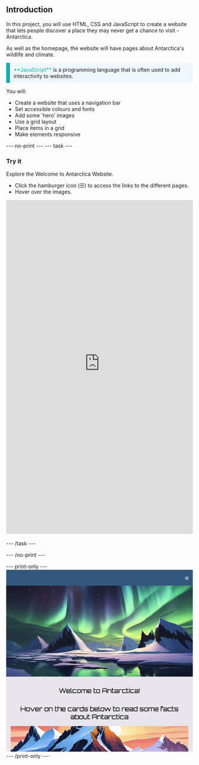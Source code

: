 ## Introduction

In this project, you will use HTML, CSS and JavaScript to create a website that lets people discover a place they may never get a chance to visit - Antarctica. 

As well as the homepage, the website will have pages about Antarctica's wildlife and climate. 

<p style="border-left: solid; border-width:10px; border-color: #0faeb0; background-color: aliceblue; padding: 10px;">
<span style="color: #0faeb0">**JavaScript**</span> is a programming language that is often used to add interactivity to websites. 
</p>

You will:
+ Create a website that uses a navigation bar
+ Set accessible colours and fonts
+ Add some 'hero' images
+ Use a grid layout
+ Place items in a grid
+ Make elements responsive


--- no-print ---
--- task ---

### Try it

Explore the Welcome to Antarctica Website. 

+ Click the hamburger icon (☰) to access the links to the different pages.
+ Hover over the images.

<iframe src="https://staging-editor.raspberrypi.org/en/embed/viewer/welcome-to-antarctica-complete" width="100%" height="900" frameborder="0" marginwidth="0" marginheight="0" allowfullscreen> </iframe>

--- /task ---

--- /no-print ---

--- print-only ---
![Completed project](images/showcase_static.png) 
--- /print-only ---
